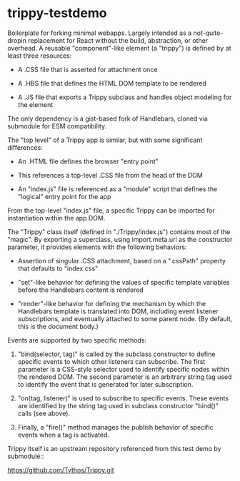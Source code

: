 # trippy-testdemo

Boilerplate for forking minimal webapps. Largely intended as a not-quite-dropin replacement for React without the build, abstraction, or other overhead. A reusable "component"-like element (a "trippy") is defined by at least three resources:

* A .CSS file that is asserted for attachment once

* A .HBS file that defines the HTML DOM template to be rendered

* A .JS file that exports a Trippy subclass and handles object modeling for the element

The only dependency is a gist-based fork of Handlebars, cloned via submodule for ESM compatibility.

The "top level" of a Trippy app is similar, but with some significant differences:

* An .HTML file defines the browser "entry point"

* This references a top-level .CSS file from the head of the DOM

* An "index.js" file is referenced as a "module" script that defines the "logical" entry point for the app

From the top-level "index.js" file, a specific Trippy can be imported for instantiation within the app DOM.

The "Trippy" class itself (defined in "./Trippy/index.js") contains most of the "magic". By exporting a superclass, using import.meta.url as the constructor parameter, it provides elements with the following behaviors:

* Assertion of singular .CSS attachment, based on a ".cssPath" property that defaults to "index.css"

* "set"-like behavior for defining the values of specific template variables before the Handlebars content is rendered

* "render"-like behavior for defining the mechanism by which the Handlebars template is translated into DOM, including event listener subscriptions, and eventually attached to some parent node. (By default, this is the document body.)

Events are supported by two specific methods:

1. "bind(selector, tag)" is called by the subclass constructor to define specific events to which other listeners can subscribe. The first parameter is a CSS-style selector used to identify specific nodes within the rendered DOM. The second parameter is an arbitrary string tag used to identify the event that is generated for later subscription.

1. "on(tag, listener)" is used to subscribe to specific events. These events are identified by the string tag used in subclass constructor "bind()" calls (see above).

1. Finally, a "fire()" method manages the publish behavior of specific events when a tag is activated.

Trippy itself is an upstream repository referenced from this test demo by submodule::

  https://github.com/Tythos/Trippy.git
